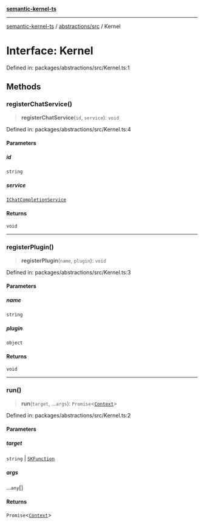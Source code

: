 [**semantic-kernel-ts**](../../../README.md)

***

[semantic-kernel-ts](../../../modules.md) / [abstractions/src](../README.md) / Kernel

# Interface: Kernel

Defined in: packages/abstractions/src/Kernel.ts:1

## Methods

### registerChatService()

> **registerChatService**(`id`, `service`): `void`

Defined in: packages/abstractions/src/Kernel.ts:4

#### Parameters

##### id

`string`

##### service

[`IChatCompletionService`](IChatCompletionService.md)

#### Returns

`void`

***

### registerPlugin()

> **registerPlugin**(`name`, `plugin`): `void`

Defined in: packages/abstractions/src/Kernel.ts:3

#### Parameters

##### name

`string`

##### plugin

`object`

#### Returns

`void`

***

### run()

> **run**(`target`, ...`args`): `Promise`\<[`Context`](Context.md)\>

Defined in: packages/abstractions/src/Kernel.ts:2

#### Parameters

##### target

`string` | [`SKFunction`](SKFunction.md)

##### args

...`any`[]

#### Returns

`Promise`\<[`Context`](Context.md)\>
